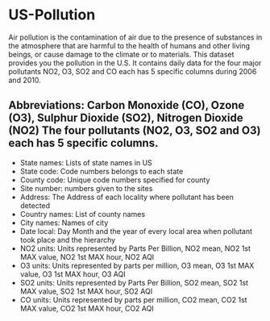 # US-Pollution
Air pollution is the contamination of air due to the presence of substances in the atmosphere that are harmful to the health of humans and other living beings, or cause damage to the climate or to materials.
This dataset provides you the pollution in the U.S. It contains daily data for the four major pollutants NO2, O3, SO2 and CO each has 5 specific columns during 2006 and 2010. 

## Abbreviations: Carbon Monoxide (CO), Ozone (O3), Sulphur Dioxide (SO2), Nitrogen Dioxide (NO2) The four pollutants (NO2, O3, SO2 and O3) each has 5 specific columns. 
- State names:  Lists of state names in US
- State code: Code numbers belongs to each state
- County code: Unique code numbers specified for county
- Site number: numbers given to the sites
- Address: The Address of each locality where pollutant has been detected
- Country names: List of county names
- City names: Names of city 
- Date local: Day Month and the year of every local area when pollutant took place and the hierarchy
- NO2 units: Units represented by Parts Per Billion, NO2 mean, NO2 1st MAX value, NO2 1st MAX hour, NO2 AQI
- O3 units: Units represented by parts per million, O3 mean, O3 1st MAX value, O3 1st MAX hour, O3 AQI
- SO2 units: Units represented by Parts Per Billion, SO2 mean, SO2 1st MAX value, SO2 1st MAX hour, SO2 AQI
- CO units: Units represented by parts per million, CO2 mean, CO2 1st MAX value, CO2 1st MAX hour, CO2 AQI

